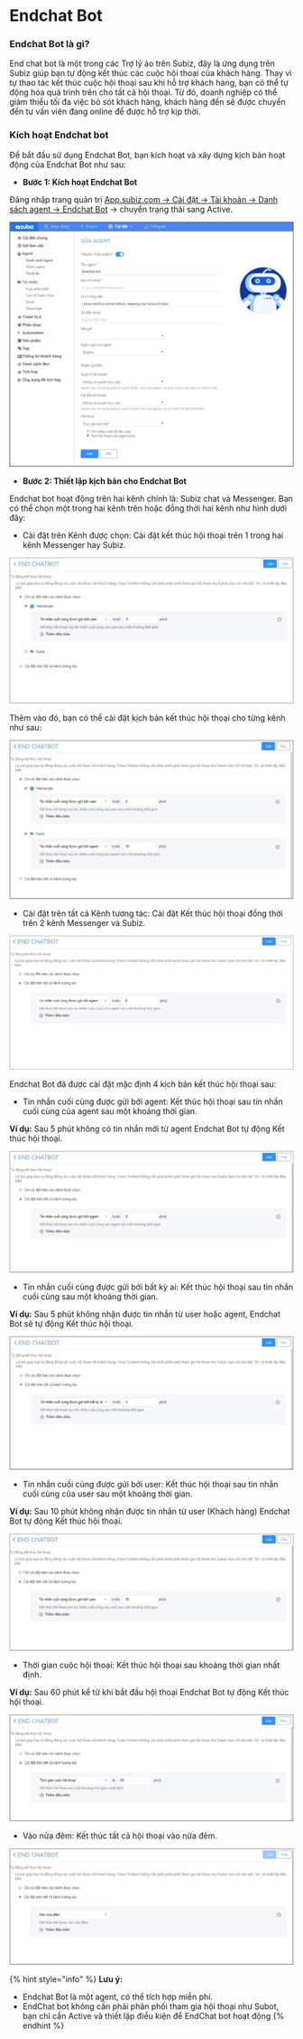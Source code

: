 # Endchat Bot

### Endchat Bot là gì? 

End chat bot là một trong các Trợ lý ảo trên Subiz, đây là ứng dụng trên Subiz giúp bạn tự động kết thúc các cuộc hội thoại của khách hàng. Thay vì tự thao tác kết thúc cuộc hội thoại sau khi hỗ trợ khách hàng, bạn có thể tự động hóa quá trình trên cho tất cả hội thoại. Từ đó, doanh nghiệp có thể giảm thiểu tối đa việc bỏ sót khách hàng, khách hàng đến sẽ được chuyển đến tư vấn viên đang online để được hỗ trợ kịp thời.

### Kích hoạt Endchat bot 

Để bắt đầu sử dụng Endchat Bot, bạn kích hoạt và xây dựng kịch bản hoạt động của Endchat Bot như sau:

* **Bước 1: Kích hoạt Endchat Bot** 

Đăng nhập trang quản trị [App.subiz.com -&gt; Cài đặt -&gt; Tài khoản -&gt; Danh sách agent -&gt; Endchat Bot](https://app.subiz.com/settings/agents-edit?id=agqhpdunrnvxvwstfl) -&gt; chuyển trạng thái sang Active.

![K&#xED;ch ho&#x1EA1;t Endchat Bot](../../.gitbook/assets/endchat-bot.png)

* **Bước 2: Thiết lập kịch bản cho Endchat Bot** 

Endchat bot hoạt động trên hai kênh chính là: Subiz chat và Messenger. Bạn có thể chọn một trong hai kênh trên hoặc đồng thời hai kênh như hình dưới đây:

* Cài đặt trên Kênh được chọn: Cài đặt kết thúc hội thoại trên 1 trong hai kênh Messenger hay Subiz.

![C&#xE0;i &#x111;&#x1EB7;t Endchat Bot cho k&#xEA;nh Messenger](../../.gitbook/assets/endchat-tren-messenger.png)

Thêm vào đó, bạn có thể cài đặt kịch bản kết thúc hội thoại cho từng kênh như sau:

![C&#xE0;i &#x111;&#x1EB7;t k&#x1ECB;ch b&#x1EA3;n Endchat Bot ri&#xEA;ng cho hai k&#xEA;nh t&#x1B0;&#x1A1;ng t&#xE1;c](../../.gitbook/assets/endchat-bot-tren-ca-2-kenh.png)

* Cài đặt trên tất cả Kênh tương tác: Cài đặt Kết thúc hội thoại đồng thời trên 2 kênh Messenger và Subiz.

![C&#xE0;i &#x111;&#x1EB7;t Endchat Bot &#x111;&#x1ED3;ng th&#x1EDD;i tr&#xEA;n 2 k&#xEA;nh Messenger v&#xE0; Subiz](../../.gitbook/assets/kich-ban-endchat-bot.png)

Endchat Bot đã được cài đặt mặc định 4 kịch bản kết thúc hội thoại sau:

* Tin nhắn cuối cùng được gửi bởi agent: Kết thúc hội thoại sau tin nhắn cuối cùng của agent sau một khoảng thời gian.

**Ví dụ:** Sau 5 phút không có tin nhắn mới từ agent Endchat Bot tự động Kết thúc hội thoại.

![Endchat Bot k&#x1EBF;t th&#xFA;c h&#x1ED9;i tho&#x1EA1;i sau tin nh&#x1EAF;n cu&#x1ED1;i c&#xF9;ng &#x111;&#x1B0;&#x1EE3;c g&#x1EED;i b&#x1EDF;i agent](../../.gitbook/assets/ket-thuc-hoi-thoai-sau-tin-nhan-cuoi-cung-cua-agent.png)

* Tin nhắn cuối cùng được gửi bởi bất kỳ ai: Kết thúc hội thoại sau tin nhắn cuối cùng sau một khoảng thời gian. 

**Ví dụ:** Sau 5 phút không nhận được tin nhắn từ user hoặc agent, Endchat Bot sẽ tự động Kết thúc hội thoại.

![Endchat Bot k&#x1EBF;t th&#xFA;c h&#x1ED9;i tho&#x1EA1;i sau tin nh&#x1EAF;n cu&#x1ED1;i c&#xF9;ng &#x111;&#x1B0;&#x1EE3;c g&#x1EED;i b&#x1EDF;i b&#x1EA5;t k&#x1EF3; ai](../../.gitbook/assets/ket-thuc-hoi-thoai-sau-tin-nhan-cuoi-cung-cua-bat-ky-ai.png)

* Tin nhắn cuối cùng được gửi bởi user: Kết thúc hội thoại sau tin nhắn cuối cùng của user sau một khoảng thời gian. 

**Ví dụ:** Sau 10 phút không nhận được tin nhắn từ user \(Khách hàng\) Endchat Bot tự động Kết thúc hội thoại.

![Endchat Bot k&#x1EBF;t th&#xFA;c h&#x1ED9;i tho&#x1EA1;i sau tin nh&#x1EAF;n cu&#x1ED1;i c&#xF9;ng &#x111;&#x1B0;&#x1EE3;c g&#x1EED;i b&#x1EDF;i user](../../.gitbook/assets/ket-thuc-hoi-thoai-sau-tin-nhan-cuoi-cung-cua-user.png)

* Thời gian cuộc hội thoại: Kết thúc hội thoại sau khoảng thời gian nhất định. 

**Ví dụ:** Sau 60 phút kể từ khi bắt đầu hội thoại Endchat Bot tự động Kết thúc hội thoại.

![Endchat Bot k&#x1EBF;t th&#xFA;c h&#x1ED9;i tho&#x1EA1;i sau kho&#x1EA3;ng th&#x1EDD;i gian nh&#x1EA5;t &#x111;&#x1ECB;nh](../../.gitbook/assets/ket-thuc-hoi-thoai-sau-1-khoang-thoi-gian.png)

* Vào nửa đêm: Kết thúc tất cả hội thoại vào nửa đêm. 

![K&#x1EBF;t th&#xFA;c t&#x1EA5;t c&#x1EA3; h&#x1ED9;i tho&#x1EA1;i v&#xE0;o n&#x1EED;a &#x111;&#xEA;m](../../.gitbook/assets/ket-thuc-hoi-thoai-nua-dem.png)

{% hint style="info" %}
**Lưu ý:**

* Endchat Bot là một agent, có thể tích hợp miễn phí.
* EndChat bot không cần phải phân phối tham gia hội thoại như Subot, bạn chỉ cần Active và thiết lập điều kiện để EndChat bot hoạt động
{% endhint %}







